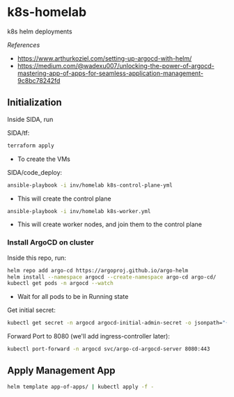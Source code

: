 # k8s-homelab
k8s helm deployments

*References*
- https://www.arthurkoziel.com/setting-up-argocd-with-helm/
- https://medium.com/@wadexu007/unlocking-the-power-of-argocd-mastering-app-of-apps-for-seamless-application-management-9c8bc78242fd

## Initialization
Inside SIDA, run

SIDA/tf:
```bash
terraform apply
```
  - To create the VMs

SIDA/code_deploy:
```bash
ansible-playbook -i inv/homelab k8s-control-plane-yml
```
  - This will create the control plane

```bash
ansible-playbook -i inv/homelab k8s-worker.yml
```
  - This will create worker nodes, and join them to the control plane

### Install ArgoCD on cluster
Inside this repo, run:
```bash
helm repo add argo-cd https://argoproj.github.io/argo-helm
helm install --namespace argocd --create-namespace argo-cd argo-cd/
kubectl get pods -n argocd --watch
```
- Wait for all pods to be in Running state


Get initial secret:
```bash
kubectl get secret -n argocd argocd-initial-admin-secret -o jsonpath="{.data.password}" | base64 -d
```

Forward Port to 8080 (we'll add ingress-controller later):
```bash
kubectl port-forward -n argocd svc/argo-cd-argocd-server 8080:443
```

## Apply Management App
```bash
helm template app-of-apps/ | kubectl apply -f -
```